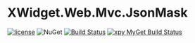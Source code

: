 ﻿XWidget.Web.Mvc.JsonMask
=====
[![license](https://img.shields.io/github/license/mashape/apistatus.svg)](https://github.com/XuPeiYao/XWidget)
 ![NuGet](https://img.shields.io/nuget/dt/XWidget.Web.Mvc.JsonMask.svg)
 [![Build Status](https://travis-ci.org/XuPeiYao/XWidget.svg?branch=master)](https://travis-ci.org/XuPeiYao/XWidget) [![xpy MyGet Build Status](https://www.myget.org/BuildSource/Badge/xpy?identifier=e039f3b9-1678-4c48-997b-a10eca325f39)](https://www.myget.org/)
